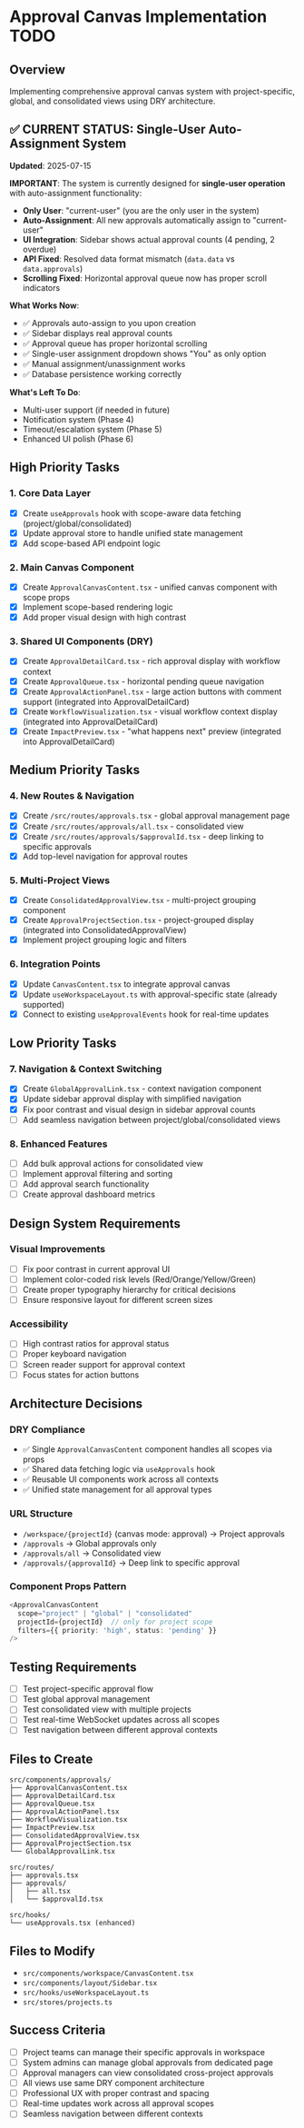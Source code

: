 # Approval Canvas Implementation TODO

## Overview

Implementing comprehensive approval canvas system with project-specific, global, and consolidated views using DRY architecture.

## ✅ CURRENT STATUS: Single-User Auto-Assignment System

**Updated**: 2025-07-15

**IMPORTANT**: The system is currently designed for **single-user operation** with auto-assignment functionality:

- **Only User**: "current-user" (you are the only user in the system)
- **Auto-Assignment**: All new approvals automatically assign to "current-user"
- **UI Integration**: Sidebar shows actual approval counts (4 pending, 2 overdue)
- **API Fixed**: Resolved data format mismatch (`data.data` vs `data.approvals`)
- **Scrolling Fixed**: Horizontal approval queue now has proper scroll indicators

**What Works Now**:

- ✅ Approvals auto-assign to you upon creation
- ✅ Sidebar displays real approval counts
- ✅ Approval queue has proper horizontal scrolling
- ✅ Single-user assignment dropdown shows "You" as only option
- ✅ Manual assignment/unassignment works
- ✅ Database persistence working correctly

**What's Left To Do**:

- Multi-user support (if needed in future)
- Notification system (Phase 4)
- Timeout/escalation system (Phase 5)
- Enhanced UI polish (Phase 6)

## High Priority Tasks

### 1. Core Data Layer

- [x] Create `useApprovals` hook with scope-aware data fetching (project/global/consolidated)
- [x] Update approval store to handle unified state management
- [x] Add scope-based API endpoint logic

### 2. Main Canvas Component

- [x] Create `ApprovalCanvasContent.tsx` - unified canvas component with scope props
- [x] Implement scope-based rendering logic
- [x] Add proper visual design with high contrast

### 3. Shared UI Components (DRY)

- [x] Create `ApprovalDetailCard.tsx` - rich approval display with workflow context
- [x] Create `ApprovalQueue.tsx` - horizontal pending queue navigation
- [x] Create `ApprovalActionPanel.tsx` - large action buttons with comment support (integrated into ApprovalDetailCard)
- [x] Create `WorkflowVisualization.tsx` - visual workflow context display (integrated into ApprovalDetailCard)
- [x] Create `ImpactPreview.tsx` - "what happens next" preview (integrated into ApprovalDetailCard)

## Medium Priority Tasks

### 4. New Routes & Navigation

- [x] Create `/src/routes/approvals.tsx` - global approval management page
- [x] Create `/src/routes/approvals/all.tsx` - consolidated view
- [x] Create `/src/routes/approvals/$approvalId.tsx` - deep linking to specific approvals
- [x] Add top-level navigation for approval routes

### 5. Multi-Project Views

- [x] Create `ConsolidatedApprovalView.tsx` - multi-project grouping component
- [x] Create `ApprovalProjectSection.tsx` - project-grouped display (integrated into ConsolidatedApprovalView)
- [x] Implement project grouping logic and filters

### 6. Integration Points

- [x] Update `CanvasContent.tsx` to integrate approval canvas
- [x] Update `useWorkspaceLayout.ts` with approval-specific state (already supported)
- [x] Connect to existing `useApprovalEvents` hook for real-time updates

## Low Priority Tasks

### 7. Navigation & Context Switching

- [x] Create `GlobalApprovalLink.tsx` - context navigation component
- [x] Update sidebar approval display with simplified navigation
- [x] Fix poor contrast and visual design in sidebar approval counts
- [ ] Add seamless navigation between project/global/consolidated views

### 8. Enhanced Features

- [ ] Add bulk approval actions for consolidated view
- [ ] Implement approval filtering and sorting
- [ ] Add approval search functionality
- [ ] Create approval dashboard metrics

## Design System Requirements

### Visual Improvements

- [ ] Fix poor contrast in current approval UI
- [ ] Implement color-coded risk levels (Red/Orange/Yellow/Green)
- [ ] Create proper typography hierarchy for critical decisions
- [ ] Ensure responsive layout for different screen sizes

### Accessibility

- [ ] High contrast ratios for approval status
- [ ] Proper keyboard navigation
- [ ] Screen reader support for approval context
- [ ] Focus states for action buttons

## Architecture Decisions

### DRY Compliance

- ✅ Single `ApprovalCanvasContent` component handles all scopes via props
- ✅ Shared data fetching logic via `useApprovals` hook
- ✅ Reusable UI components work across all contexts
- ✅ Unified state management for all approval types

### URL Structure

- `/workspace/{projectId}` (canvas mode: approval) → Project approvals
- `/approvals` → Global approvals only
- `/approvals/all` → Consolidated view
- `/approvals/{approvalId}` → Deep link to specific approval

### Component Props Pattern

```typescript
<ApprovalCanvasContent
  scope="project" | "global" | "consolidated"
  projectId={projectId}  // only for project scope
  filters={{ priority: 'high', status: 'pending' }}
/>
```

## Testing Requirements

- [ ] Test project-specific approval flow
- [ ] Test global approval management
- [ ] Test consolidated view with multiple projects
- [ ] Test real-time WebSocket updates across all scopes
- [ ] Test navigation between different approval contexts

## Files to Create

```
src/components/approvals/
├── ApprovalCanvasContent.tsx
├── ApprovalDetailCard.tsx
├── ApprovalQueue.tsx
├── ApprovalActionPanel.tsx
├── WorkflowVisualization.tsx
├── ImpactPreview.tsx
├── ConsolidatedApprovalView.tsx
├── ApprovalProjectSection.tsx
└── GlobalApprovalLink.tsx

src/routes/
├── approvals.tsx
├── approvals/
│   ├── all.tsx
│   └── $approvalId.tsx

src/hooks/
└── useApprovals.tsx (enhanced)
```

## Files to Modify

- `src/components/workspace/CanvasContent.tsx`
- `src/components/layout/Sidebar.tsx`
- `src/hooks/useWorkspaceLayout.ts`
- `src/stores/projects.ts`

## Success Criteria

- [ ] Project teams can manage their specific approvals in workspace
- [ ] System admins can manage global approvals from dedicated page
- [ ] Approval managers can view consolidated cross-project approvals
- [ ] All views use same DRY component architecture
- [ ] Professional UX with proper contrast and spacing
- [ ] Real-time updates work across all approval scopes
- [ ] Seamless navigation between different contexts
